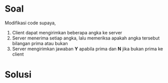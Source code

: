 # Soal

Modifikasi code supaya,

1. Client dapat mengirimkan beberapa angka ke server
2. Server menerima setiap angka, lalu memeriksa apakah angka tersebut bilangan prima atau bukan
3. Server mengirimkan jawaban **Y** apabila prima dan **N** jika bukan prima ke client

# Solusi
